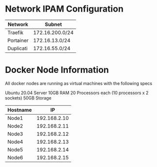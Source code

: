 # Network IPAM Configuration


| Network        | Subnet         |
|----------------|----------------|
| Traefik        | 172.16.200.0/24   |
| Portainer      | 172.16.13.0/24  |
| Duplicati      | 172.16.55.0/24  |


# Docker Node Information

All docker nodes are running as virtual machines with the following specs


Ubuntu 20.04 Server
10GB RAM
20 Processors each (10 processors x 2 sockets)
50GB Storage


| Hostname     | IP            |
|--------------|---------------|
| Node1        | 192.168.2.10  |
| Node2        | 192.168.2.11  |
| Node3        | 192.168.2.12  |
| Node4        | 192.168.2.13  |
| Node5        | 192.168.2.14  |
| Node6        | 192.168.2.15  |
